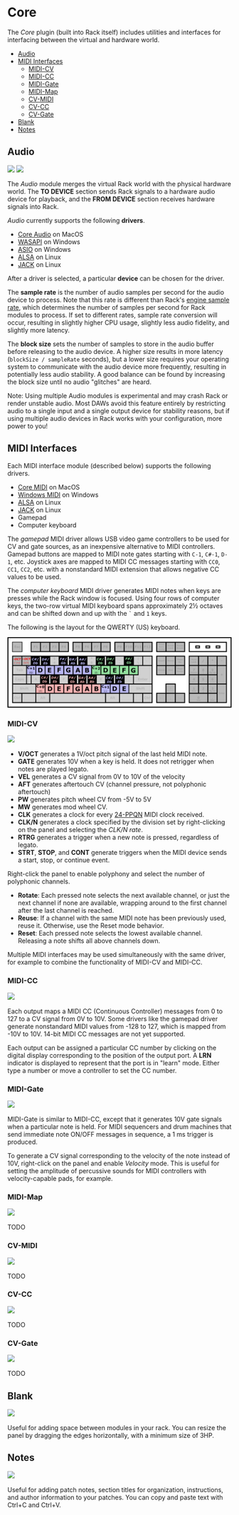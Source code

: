 # Core

The *Core* plugin (built into Rack itself) includes utilities and interfaces for interfacing between the virtual and hardware world.

- [Audio](#audio)
- [MIDI Interfaces](#midi-interfaces)
	- [MIDI-CV](#midi-cv)
	- [MIDI-CC](#midi-cc)
	- [MIDI-Gate](#midi-gate)
	- [MIDI-Map](#midi-map)
	- [CV-MIDI](#cv-midi)
	- [CV-CC](#cv-cc)
	- [CV-Gate](#cv-gate)
- [Blank](#blank)
- [Notes](#notes)


## Audio
<img class="module-screenshot" src="https://vcvrack.com/screenshots/Core/AudioInterface.png">
<img class="module-screenshot" src="https://vcvrack.com/screenshots/Core/AudioInterface16.png">

The *Audio* module merges the virtual Rack world with the physical hardware world.
The **TO DEVICE** section sends Rack signals to a hardware audio device for playback, and the **FROM DEVICE** section receives hardware signals into Rack.

*Audio* currently supports the following **drivers**.
- [Core Audio](https://developer.apple.com/library/content/documentation/MusicAudio/Conceptual/CoreAudioOverview/WhatisCoreAudio/WhatisCoreAudio.html) on MacOS
- [WASAPI](https://msdn.microsoft.com/en-us/library/windows/desktop/dd371455%28v=vs.85%29.aspx) on Windows
- [ASIO](https://en.wikipedia.org/wiki/Audio_Stream_Input/Output) on Windows
- [ALSA](http://alsa-project.org/main/index.php/Main_Page) on Linux
- [JACK](http://www.jackaudio.org/) on Linux

After a driver is selected, a particular **device** can be chosen for the driver.

The **sample rate** is the number of audio samples per second for the audio device to process.
Note that this rate is different than Rack's [engine sample rate](https://vcvrack.com/manual/MenuBar.html#sample-rate), which determines the number of samples per second for Rack modules to process.
If set to different rates, sample rate conversion will occur, resulting in slightly higher CPU usage, slightly less audio fidelity, and slightly more latency.

The **block size** sets the number of samples to store in the audio buffer before releasing to the audio device.
A higher size results in more latency (`blockSize / sampleRate` seconds), but a lower size requires your operating system to communicate with the audio device more frequently, resulting in potentially less audio stability.
A good balance can be found by increasing the block size until no audio "glitches" are heard.

Note: Using multiple Audio modules is experimental and may crash Rack or render unstable audio.
Most DAWs avoid this feature entirely by restricting audio to a single input and a single output device for stability reasons, but if using multiple audio devices in Rack works with your configuration, more power to you!


## MIDI Interfaces

Each MIDI interface module (described below) supports the following drivers.
- [Core MIDI](https://developer.apple.com/documentation/coremidi?language=objc) on MacOS
- [Windows MIDI](https://docs.microsoft.com/en-us/windows/desktop/Multimedia/midi-functions) on Windows
- [ALSA](http://alsa-project.org/main/index.php/Main_Page) on Linux
- [JACK](http://www.jackaudio.org/) on Linux
- Gamepad
- Computer keyboard

The *gamepad* MIDI driver allows USB video game controllers to be used for CV and gate sources, as an inexpensive alternative to MIDI controllers.
Gamepad buttons are mapped to MIDI note gates starting with `C-1`, `C#-1`, `D-1`, etc.
Joystick axes are mapped to MIDI CC messages starting with `CC0`, `CC1`, `CC2`, etc. with a nonstandard MIDI extension that allows negative CC values to be used.

The *computer keyboard* MIDI driver generates MIDI notes when keys are presses while the Rack window is focused.
Using four rows of computer keys, the two-row virtual MIDI keyboard spans approximately 2½ octaves and can be shifted down and up with the `` ` `` and `1` keys.

The following is the layout for the QWERTY (US) keyboard.

![QWERTY Keyboard with VCV MIDI Keyboard overlaid](images/qwerty.png)


### MIDI-CV
<img class="module-screenshot" src="https://vcvrack.com/screenshots/Core/MIDIToCVInterface.png">

- **V/OCT** generates a 1V/oct pitch signal of the last held MIDI note.
- **GATE** generates 10V when a key is held. It does not retrigger when notes are played legato.
- **VEL** generates a CV signal from 0V to 10V of the velocity
- **AFT** generates aftertouch CV (channel pressure, not polyphonic aftertouch)
- **PW** generates pitch wheel CV from -5V to 5V
- **MW** generates mod wheel CV.
- **CLK** generates a clock for every [24-PPQN](https://en.wikipedia.org/wiki/Pulses_per_quarter_note) MIDI clock received.
- **CLK/N** generates a clock specified by the division set by right-clicking on the panel and selecting the *CLK/N rate*.
- **RTRG** generates a trigger when a new note is pressed, regardless of legato.
- **STRT**, **STOP**, and **CONT** generate triggers when the MIDI device sends a start, stop, or continue event.

Right-click the panel to enable polyphony and select the number of polyphonic channels.

- **Rotate**: Each pressed note selects the next available channel, or just the next channel if none are available, wrapping around to the first channel after the last channel is reached.
- **Reuse**: If a channel with the same MIDI note has been previously used, reuse it. Otherwise, use the Reset mode behavior.
- **Reset**: Each pressed note selects the lowest available channel. Releasing a note shifts all above channels down.

Multiple MIDI interfaces may be used simultaneously with the same driver, for example to combine the functionality of MIDI-CV and MIDI-CC.


### MIDI-CC
<img class="module-screenshot" src="https://vcvrack.com/screenshots/Core/MIDICCToCVInterface.png">

Each output maps a MIDI CC (Continuous Controller) messages from 0 to 127 to a CV signal from 0V to 10V.
Some drivers like the gamepad driver generate nonstandard MIDI values from -128 to 127, which is mapped from -10V to 10V.
14-bit MIDI CC messages are not yet supported.

Each output can be assigned a particular CC number by clicking on the digital display corresponding to the position of the output port.
A **LRN** indicator is displayed to represent that the port is in "learn" mode.
Either type a number or move a controller to set the CC number.


### MIDI-Gate
<img class="module-screenshot" src="https://vcvrack.com/screenshots/Core/MIDITriggerToCVInterface.png">

MIDI-Gate is similar to MIDI-CC, except that it generates 10V gate signals when a particular note is held.
For MIDI sequencers and drum machines that send immediate note ON/OFF messages in sequence, a 1 ms trigger is produced.

To generate a CV signal corresponding to the velocity of the note instead of 10V, right-click on the panel and enable *Velocity* mode.
This is useful for setting the amplitude of percussive sounds for MIDI controllers with velocity-capable pads, for example.


### MIDI-Map
<img class="module-screenshot" src="https://vcvrack.com/screenshots/Core/MIDI-Map.png">

TODO

### CV-MIDI
<img class="module-screenshot" src="https://vcvrack.com/screenshots/Core/CV-MIDI.png">

TODO

### CV-CC
<img class="module-screenshot" src="https://vcvrack.com/screenshots/Core/CV-CC.png">

TODO

### CV-Gate
<img class="module-screenshot" src="https://vcvrack.com/screenshots/Core/CV-Gate.png">

TODO

## Blank
<img class="module-screenshot" src="https://vcvrack.com/screenshots/Core/Blank.png">

Useful for adding space between modules in your rack.
You can resize the panel by dragging the edges horizontally, with a minimum size of 3HP.


## Notes
<img class="module-screenshot" src="https://vcvrack.com/screenshots/Core/Notes.png">

Useful for adding patch notes, section titles for organization, instructions, and author information to your patches.
You can copy and paste text with Ctrl+C and Ctrl+V.
